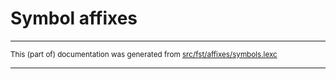
# Symbol affixes

* * *

<small>This (part of) documentation was generated from [src/fst/affixes/symbols.lexc](https://github.com/giellalt/lang-iku/blob/main/src/fst/affixes/symbols.lexc)</small>

---

